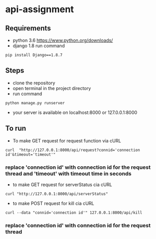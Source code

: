 # api-assignment

## Requirements
 
 * python 3.6 https://www.python.org/downloads/
 * django 1.8 run command 
 ```
 pip install Django==1.8.7
 ```
## Steps
 
 * clone the repository
 * open terminal in the project directory
 * run command 
 ```
 python manage.py runserver
 ```
 * your server is available on localhost:8000 or 127.0.0.1:8000

## To run
 
 * To make GET request for request function via cURL 
 ```
 curl  "http://127.0.0.1:8000/api/request?connid='connection id'&timeout='timeout'"
 ```
 ### replace 'connection id' with connection id for the request thread and 'timeout' with timeout time in seconds
* to make GET request for serverStatus cia cURL
 ```
 curl "http://127.0.0.1:8000/api/serverStatus"
```
* to make POST request for kill cia cURL
 ```
 curl --data "connid='connection id'" 127.0.0.1:8000/api/kill
 ```
 ### replace 'connection id' with connection id for the request thread
